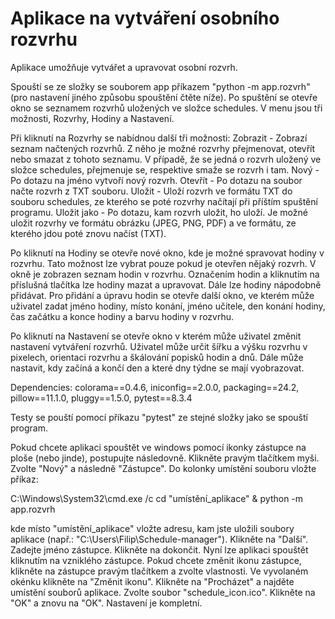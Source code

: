 # Aplikace na vytváření osobního rozvrhu

Aplikace umožňuje vytvářet a upravovat osobní rozvrh.

Spouští se ze složky se souborem app příkazem "python -m app.rozvrh" (pro nastavení jiného způsobu
spouštění čtěte níže). Po spuštění se otevře okno se seznamem rozvrhů uložených ve složce schedules.
V menu jsou tři možnosti, Rozvrhy, Hodiny a Nastavení.

Při kliknutí na Rozvrhy se
nabídnou další tři možnosti:
    Zobrazit - Zobrazí seznam načtených rozvrhů. Z něho je možné rozvrhy přejmenovat, otevřít nebo
               smazat z tohoto seznamu. V případě, že se jedná o rozvrh uložený ve složce schedules,
               přejmenuje se, respektive smaže se rozvrh i tam.
    Nový - Po dotazu na jméno vytvoří nový rozvrh.
    Otevřít - Po dotazu na soubor načte rozvrh z TXT souboru.
    Uložit - Uloží rozvrh ve formátu TXT do souboru schedules, ze kterého se poté rozvrhy načítají
             při příštím spuštění programu.
    Uložit jako - Po dotazu, kam rozvrh uložit, ho uloží. Je možné uložit rozvrhy ve formátu obrázku
                  (JPEG, PNG, PDF) a ve formátu, ze kterého jdou poté znovu načíst (TXT).

Po kliknutí na Hodiny se otevře nové okno, kde je možné spravovat hodiny v rozvrhu. Tato možnost lze
vybrat pouze pokud je otevřen nějaký rozvrh. V okně je zobrazen seznam hodin v rozvrhu. Označením
hodin a kliknutím na příslušná tlačítka lze hodiny mazat a upravovat. Dále lze hodiny nápodobně
přidávat. Pro přidání a úpravu hodin se otevře další okno, ve kterém může uživatel zadat jméno
hodiny, místo konání, jméno učitele, den konání hodiny, čas začátku a konce hodiny a barvu hodiny
v rozvrhu.

Po kliknutí na Nastavení se otevře okno v kterém může uživatel změnit nastavení vytváření rozvrhů.
Uživatel může určit šířku a výšku rozvrhu v pixelech, orientaci rozvrhu a škálování popisků hodin a
dnů. Dále může nastavit, kdy začíná a končí den a které dny týdne se mají vyobrazovat.

Dependencies:
colorama==0.4.6,
iniconfig==2.0.0,
packaging==24.2,
pillow==11.1.0,
pluggy==1.5.0,
pytest==8.3.4

Testy se pouští pomocí příkazu "pytest" ze stejné složky jako se spouští program.

Pokud chcete aplikaci spouštět ve windows pomocí ikonky zástupce na ploše (nebo jinde), postupujte
následovně. Klikněte pravým tlačítkem myši. Zvolte "Nový" a následně "Zástupce". Do kolonky umístění
souboru vložte příkaz:

C:\Windows\System32\cmd.exe /c cd "umístění_aplikace" & python -m app.rozvrh

kde místo "umístění_aplikace" vložte adresu, kam jste uložili soubory aplikace
(např.: "C:\Users\Filip\Schedule-manager"). Klikněte na "Další". Zadejte jméno zástupce. Klikněte na
dokončit. Nyní lze aplikaci spouštět kliknutím na vzniklého zástupce. Pokud chcete změnit ikonu
zástupce, klikněte na zástupce pravým tlačítkem a zvolte vlastnosti. Ve vyvolaném okénku klikněte na
"Změnit ikonu". Klikněte na "Procházet" a najděte umístění souborů aplikace. Zvolte soubor
"schedule_icon.ico". Klikněte na "OK" a znovu na "OK". Nastavení je kompletní.
